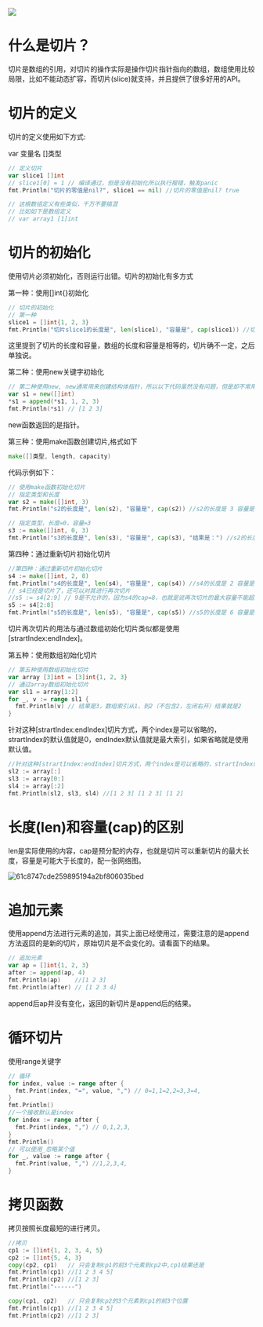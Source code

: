 ![](https://itlab1024-1256529903.cos.ap-beijing.myqcloud.com/202207281322806.png)
# 什么是切片？
切片是数组的引用，对切片的操作实际是操作切片指针指向的数组，数组使用比较局限，比如不能动态扩容，而切片(slice)就支持，并且提供了很多好用的API。
# 切片的定义

切片的定义使用如下方式:

var 变量名 []类型

```go
// 定义切片
var slice1 []int
// slice1[0] = 1 // 编译通过，但是没有初始化所以执行报错，触发panic
fmt.Println("切片的零值是nil?", slice1 == nil) //切片的零值是nil? true

// 这根数组定义有些类似，千万不要搞混
// 比如如下是数组定义
// var array1 [1]int
```

# 切片的初始化

使用切片必须初始化，否则运行出错。切片的初始化有多方式

第一种：使用[]int{}初始化

```go
// 切片的初始化
// 第一种
slice1 = []int{1, 2, 3}
fmt.Println("切片slice1的长度是", len(slice1), "容量是", cap(slice1)) //切片slice1的长度是 3 容量是 3
```

这里提到了切片的长度和容量，数组的长度和容量是相等的，切片确不一定，之后单独说。

第二种：使用new关键字初始化

```go
// 第二种使用new, new通常用来创建结构体指针，所以以下代码虽然没有问题，但是却不常用，常使用make函数来创建切片
var s1 = new([]int)
*s1 = append(*s1, 1, 2, 3)
fmt.Println(*s1) // [1 2 3]
```

new函数返回的是指针。

第三种：使用make函数创建切片,格式如下

```go
make([]类型, length, capacity)
```

代码示例如下：

```go
// 使用make函数初始化切片
// 指定类型和长度
var s2 = make([]int, 3)
fmt.Println("s2的长度是", len(s2), "容量是", cap(s2)) //s2的长度是 3 容量是 3

// 指定类型，长度=0，容量=3
s3 := make([]int, 0, 3)
fmt.Println("s3的长度是", len(s3), "容量是", cap(s3), "结果是：") //s2的长度是 0 容量是 3

```

第四种：通过重新切片初始化切片

```go
//第四种：通过重新切片初始化切片
s4 := make([]int, 2, 8)
fmt.Println("s4的长度是", len(s4), "容量是", cap(s4)) //s4的长度是 2 容量是 8
// s4已经是切片了，还可以对其进行再次切片
//s5 := s4[2:9] // 9是不允许的，因为s4的cap=8，也就是说再次切片的最大容量不能超过8
s5 := s4[2:8]
fmt.Println("s5的长度是", len(s5), "容量是", cap(s5)) //s5的长度是 6 容量是 6
```

切片再次切片的用法与通过数组初始化切片类似都是使用[strartIndex:endIndex]。

第五种：使用数组初始化切片

```go
// 第五种使用数组初始化切片
var array [3]int = [3]int{1, 2, 3}
// 通过array数组初始化切片
var sl1 = array[1:2]
for _, v := range sl1 {
  fmt.Println(v) // 结果是3，数组索引从1，到2（不包含2，左闭右开）结果就是2
}
```

针对这种[strartIndex:endIndex]切片方式，两个index是可以省略的，strartIndex的默认值就是0，endIndex默认值就是最大索引，如果省略就是使用默认值。

```go
//针对这种[strartIndex:endIndex]切片方式，两个index是可以省略的，strartIndex的默认值就是0，endIndex默认值就是最大索引，如果省略就是使用默认值。
sl2 := array[:]
sl3 := array[0:]
sl4 := array[:2]
fmt.Println(sl2, sl3, sl4) //[1 2 3] [1 2 3] [1 2]
```



# 长度(len)和容量(cap)的区别

len是实际使用的内容，cap是预分配的内存，也就是切片可以重新切片的最大长度，容量是可能大于长度的，配一张网络图。

![61c8747cde259895194a2bf806035bed](https://itlab1024-1256529903.cos.ap-beijing.myqcloud.com/202208071229182.jpeg)

# 追加元素

使用append方法进行元素的追加，其实上面已经使用过，需要注意的是append方法返回的是新的切片，原始切片是不会变化的。请看面下的结果。

```go
// 追加元素
var ap = []int{1, 2, 3}
after := append(ap, 4)
fmt.Println(ap)    //[1 2 3]
fmt.Println(after) // [1 2 3 4]
```

append后ap并没有变化，返回的新切片是append后的结果。

# 循环切片

使用range关键字

```go
// 循环
for index, value := range after {
  fmt.Print(index, "=", value, ",") // 0=1,1=2,2=3,3=4,
}
fmt.Println()
//一个接收默认是index
for index := range after {
  fmt.Print(index, ",") // 0,1,2,3,
}
fmt.Println()
// 可以使用_忽略某个值
for _, value := range after {
  fmt.Print(value, ",") //1,2,3,4,
}
```

# 拷贝函数

拷贝按照长度最短的进行拷贝。

```go
//拷贝
cp1 := []int{1, 2, 3, 4, 5}
cp2 := []int{5, 4, 3}
copy(cp2, cp1)   // 只会复制cp1的前3个元素到cp2中,cp1结果还是
fmt.Println(cp1) //[1 2 3 4 5]
fmt.Println(cp2) //[1 2 3]
fmt.Println("------")

copy(cp1, cp2)   // 只会复制cp2的3个元素到cp1的前3个位置
fmt.Println(cp1) //[1 2 3 4 5]
fmt.Println(cp2) //[1 2 3]
```

